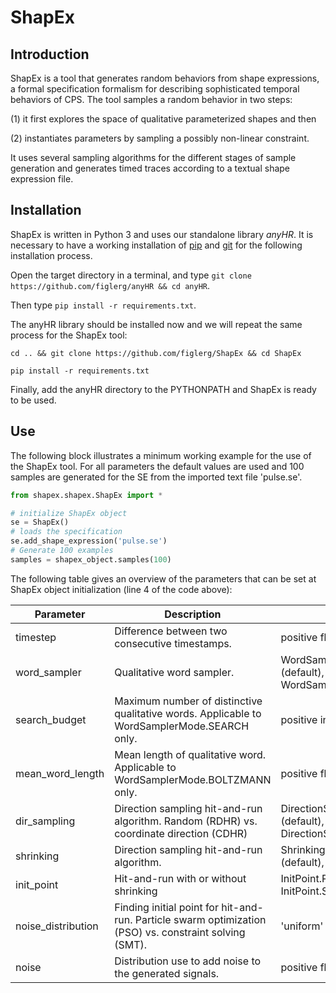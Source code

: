 # ShapEx

## Introduction
ShapEx is a tool   that generates  random  behaviors  from  shape  expressions,  a  formal specification formalism for describing sophisticated temporal behaviors of CPS. 
The tool samples a random behavior in two steps:

   (1) it first explores the space of qualitative parameterized shapes and then 

   (2) instantiates parameters by sampling a possibly non-linear constraint.

It uses several sampling algorithms for the different stages of sample generation and generates timed traces according to a textual shape expression file.

## Installation
ShapEx is written in Python 3 and uses our standalone library *anyHR*. 
It is necessary to have a working installation of 
[pip](https://pip.pypa.io/en/stable/installing/) and [git](https://git-scm.com/book/en/v2/Getting-Started-Installing-Git)  for the following installation process.

Open the target directory in a terminal, and type `git clone https://github.com/figlerg/anyHR && cd anyHR`.

Then type
`pip install -r requirements.txt`.

The anyHR library should be installed now and we will repeat the same process for the ShapEx tool:

`cd .. && git clone https://github.com/figlerg/ShapEx && cd ShapEx`

`pip install -r requirements.txt`

Finally, add the anyHR directory to the PYTHONPATH and ShapEx is ready to be used.

## Use
The following block illustrates a minimum working example for the use of the ShapEx tool. 
For all parameters the default values are used and 100 samples are generated for the SE from the imported text file 'pulse.se'.
```python
from shapex.shapex.ShapEx import *

# initialize ShapEx object
se = ShapEx()
# loads the specification
se.add_shape_expression('pulse.se')
# Generate 100 examples 
samples = shapex_object.samples(100)
```

The following table gives an overview of the parameters that can be set at ShapEx object initialization (line 4 of the code above):

| Parameter          | Description                                                                                            | Values                                                       |
|--------------------|--------------------------------------------------------------------------------------------------------|--------------------------------------------------------------|
| timestep           | Difference between two consecutive timestamps.                                                         | positive float (default 1.0)                                 |
| word_sampler       | Qualitative word sampler.                                                                              | WordSamplerMode.SEARCH (default),  WordSamplerMode.BOLTZMANN |
| search_budget      | Maximum number of distinctive qualitative words. Applicable to WordSamplerMode.SEARCH only.            | positive integer (default 10)                                |
| mean_word_length   | Mean length of qualitative word. Applicable to WordSamplerMode.BOLTZMANN only.                          | positive float (default 10.0)                                |
| dir_sampling       | Direction sampling hit-and-run algorithm. Random (RDHR) vs. coordinate direction (CDHR)                | DirectionSampling.RDHR (default), DirectionSampling.CDHR     |
| shrinking          | Direction sampling hit-and-run algorithm.                                                              | Shrinking.NO_SHINKING (default), Shrinking.SHRINKING         |
| init_point         | Hit-and-run with or without shrinking                                                                  | InitPoint.PSO (default), InitPoint.SMT                       |
| noise_distribution | Finding initial point for hit-and-run. Particle swarm optimization (PSO) vs. constraint solving (SMT). | 'uniform' (default), 'gaussian'                              |
| noise              | Distribution use to add noise to the generated signals.                                                | positive float (default 0.0)                                 |








		
		

		
		
